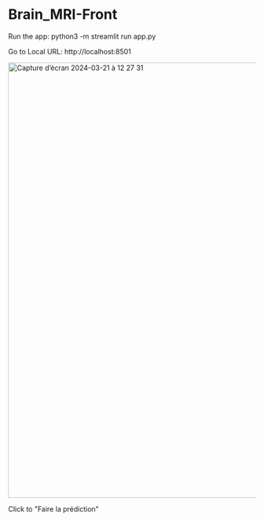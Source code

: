 # Brain_MRI-Front

Run the app: python3 -m streamlit run app.py

Go to Local URL: http://localhost:8501

<img width="885" alt="Capture d’écran 2024-03-21 à 12 27 31" src="https://github.com/Tony-95/Brain_MRI-Front/assets/28651224/6bd4932b-149a-4894-953e-4c3fba8f9ea9">


Click to "Faire la prédiction"

